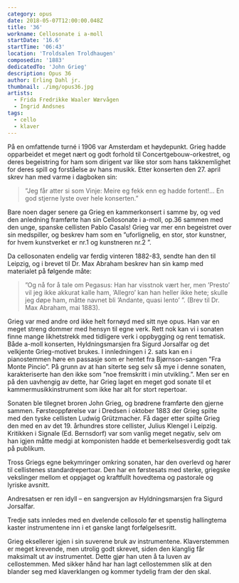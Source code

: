 ```yaml
---
category: opus
date: 2018-05-07T12:00:00.048Z
title: '36'
workname: Cellosonate i a-moll
startDate: '16.6'
startTime: '06:43'
location: 'Troldsalen Troldhaugen'
composedin: '1883'
dedicatedTo: 'John Grieg'
description: Opus 36
author: Erling Dahl jr.
thumbnail: ./img/opus36.jpg
artists:
  - Frida Fredrikke Waaler Wærvågen
  - Ingrid Andsnes
tags:
  - cello
  - klaver
---
```

På en omfattende turné i 1906 var Amsterdam et høydepunkt. Grieg hadde opparbeidet et meget nært og godt forhold til Concertgebouw-orkestret, og deres begeistring for ham som dirigent var like stor som hans takknemlighet for deres spill og forståelse av hans musikk. Etter konserten den 27. april skrev han med varme i dagboken sin:  

> ”Jeg får atter si som Vinje: Meire eg fekk enn eg hadde fortent!… En god stjerne lyste over hele konserten.”

Bare noen dager senere ga Grieg en kammerkonsert i samme by, og ved den anledning framførte han sin Cellosonate i a-moll, op.36 sammen med den unge, spanske cellisten Pablo Casals! Grieg var mer enn begeistret over sin medspiller, og beskrev ham som en ”uforlignelig, en stor, stor kunstner, for hvem kunstverket er nr.1 og kunstneren nr.2 ”.

Da cellosonaten endelig var ferdig vinteren 1882-83, sendte han den til Leipzig, og i brevet til Dr. Max Abraham beskrev han sin kamp med materialet på følgende måte:  

> ”Og nå for å tale om Pegasus: Han har visstnok vært her, men ’Presto’ vil jeg ikke akkurat kalle ham, ’Allegro’ kan han heller ikke hete; skulle jeg døpe ham, måtte navnet bli ’Andante, quasi lento’ ”. (Brev til Dr. Max Abraham, mai 1883).

Grieg var med andre ord ikke helt fornøyd med sitt nye opus. Han var en meget streng dommer med hensyn til egne verk. Rett nok kan vi i sonaten finne mange likhetstrekk med tidligere verk i oppbygging og rent tematisk. Både a-moll konserten, Hyldningsmarsjen fra Sigurd Jorsalfar og det velkjente Grieg-motivet brukes. I innledningen i 2. sats kan en i pianostemmen høre en passasje som er hentet fra Bjørnson-sangen ”Fra Monte Pincio”. På grunn av at han siterte seg selv så mye i denne sonaten, karakteriserte han den ikke som ”noe fremskritt i min utvikling.”. Men ser en på den uavhengig av dette, har Grieg laget en meget god sonate til et kammermusikkinstrument som ikke har alt for stort repertoar.

Sonaten ble tilegnet broren John Grieg, og brødrene framførte den gjerne sammen. Førsteoppførelse var i Dredsen i oktober 1883 der Grieg spilte med den tyske cellisten Ludwig Grützmacher. Få dager etter spilte Grieg den med en av det 19. århundres store cellister, Julius Klengel i Leipzig. Kritikken i Signale (Ed. Bernsdorf) var som vanlig meget negativ, selv om han igjen måtte medgi at komponisten hadde et bemerkelsesverdig godt tak på publikum.

Tross Griegs egne bekymringer omkring sonaten, har den overlevd og hører til cellistenes standardrepertoar. Den har en førstesats med sterke, griegske vekslinger mellom et oppjaget og kraftfullt hovedtema og pastorale og lyriske avsnitt.

Andresatsen er ren idyll – en sangversjon av Hyldningsmarsjen fra Sigurd Jorsalfar.

Tredje sats innledes med en dvelende cellosolo før et spenstig hallingtema kaster instrumentene inn i et ganske langt forfølgelsesritt.

Grieg eksellerer igjen i sin suverene bruk av instrumentene. Klaverstemmen er meget krevende, men utrolig godt skrevet, siden den klanglig får maksimalt ut av instrumentet. Dette gjør han uten å ta luven av cellostemmen. Med sikker hånd har han lagt cellostemmen slik at den blander seg med klaverklangen og kommer tydelig fram der den skal.
